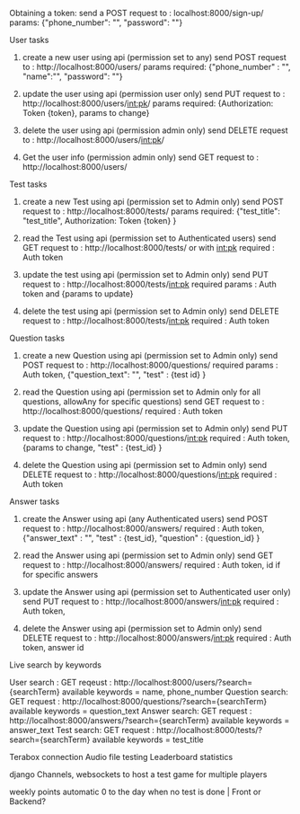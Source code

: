Obtaining a token:
    send a POST request to : localhost:8000/sign-up/
    params: {"phone_number": "", "password": ""}

User tasks

1. create a new user using api (permission set to any)
    send POST request to : http://localhost:8000/users/
    params required: {"phone_number" : "", "name":"", "password": ""}

2. update the user using api (permission user only)
    send PUT request to : http://localhost:8000/users/<int:pk>/
    params required: {Authorization: Token {token}, params to change}

3. delete the user using api (permission admin only)
    send DELETE request to : http://localhost:8000/users/<int:pk>/

4. Get the user info (permission admin only)
    send GET request to : http://localhost:8000/users/

Test tasks

1. create a new Test using api (permission set to Admin only)
    send POST request to : http://localhost:8000/tests/
    params required: {"test_title": "test_title", Authorization: Token {token} }

2. read the Test using api (permission set to Authenticated users)
    send GET request to : http://localhost:8000/tests/ or with <int:pk>
    required : Auth token

3. update the test using api (permission set to Admin only)
    send PUT request to : http://localhost:8000/tests/<int:pk>
    required params : Auth token and {params to update}

4. delete the test using api (permission set to Admin only)
    send DELETE request to : http://localhost:8000/tests/<int:pk>
    required : Auth token

Question tasks

1. create a new Question using api (permission set to Admin only)
    send POST request to : http://localhost:8000/questions/
    required params : Auth token, {"question_text": "", "test" : {test id} }

2. read the Question using api (permission set to Admin only for all questions, allowAny for specific questions)
    send GET request to : http://localhost:8000/questions/
    required : Auth token

3. update the Question using api (permission set to Admin only)
    send PUT request to : http://localhost:8000/questions/<int:pk>
    required : Auth token, {params to change, "test" : {test_id} }

4. delete the Question using api (permission set to Admin only)
    send DELETE request to : http://localhost:8000/questions/<int:pk>
    required : Auth token

Answer tasks

1. create the Answer using api (any Authenticated users)
    send POST request to : http://localhost:8000/answers/
    required : Auth token, {"answer_text" : "", "test" : {test_id}, "question" : {question_id} }

2. read the Answer using api (permission set to Admin only)
    send GET request to : http://localhost:8000/answers/
    required : Auth token, id if for specific answers

3. update the Answer using api (permission set to Authenticated user only)
    send PUT request to : http://localhost:8000/answers/<int:pk>
    required : Auth token, 

4. delete the Answer using api (permission set to Admin only)
    send DELETE request to : http://localhost:8000/answers/<int:pk>
    required : Auth token, answer id


Live search by keywords

User search :
    GET reqeust : http://localhost:8000/users/?search={searchTerm}
    available keywords = name, phone_number
Question search:
    GET request : http://localhost:8000/questions/?search={searchTerm}
    available keywords = question_text
Answer search:
    GET request : http://localhost:8000/answers/?search={searchTerm}
    available keywords = answer_text
Test search:
    GET request : http://localhost:8000/tests/?search={searchTerm}
    available keywords = test_title


Terabox connection
Audio file testing
Leaderboard statistics

django Channels, websockets to host a test game for multiple players

weekly points automatic 0 to the day when no test is done | Front or Backend?


